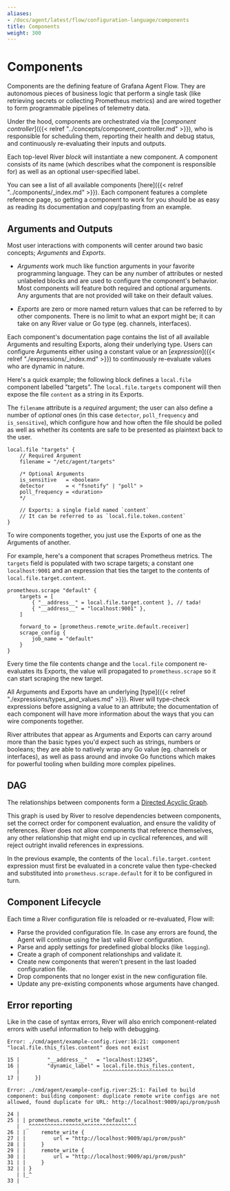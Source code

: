 ```yaml
---
aliases:
- /docs/agent/latest/flow/configuration-language/components
title: Components
weight: 300
---
```


# Components
Components are the defining feature of Grafana Agent Flow. They are autonomous
pieces of business logic that perform a single task (like retrieving secrets or
collecting Prometheus metrics) and are wired together to form programmable
pipelines of telemetry data.

Under the hood, components are orchestrated via the [_component
controller_]({{< relref "../concepts/component_controller.md" >}}), who is
responsible for scheduling them, reporting their health and debug status, and
continuously re-evaluating their inputs and outputs.

Each top-level River _block_ will instantiate a new component. A component
consists of its name (which describes what the component is responsible for) as
well as an optional user-specified label.

You can see a list of all available components [here]({{< relref "../components/_index.md" >}}).
Each component features a complete reference page, so getting a component to
work for you should be as easy as reading its documentation and copy/pasting
from an example.

## Arguments and Outputs
Most user interactions with components will center around two basic concepts;
_Arguments_ and _Exports_.

* _Arguments_ work much like function arguments in your favorite programming
 language. They can be any number of attributes or nested unlabeled blocks and
are used to configure the component's behavior. Most components will feature
both required and optional arguments. Any arguments that are not provided will
take on their default values.

* _Exports_ are zero or more named return values that can be referred to by
 other components. There is no limit to what an export might be; it can take on
any River value or Go type (eg. channels, interfaces).

Each component's documentation page contains the list of all available
Arguments and resulting Exports, along their underlying type. Users can
configure Arguments either using a constant value or an
[_expression_]({{< relref "./expressions/_index.md" >}}) to continuously
re-evaluate values who are dynamic in nature.

Here's a quick example; the following block defines a `local.file` component
labelled "targets". The `local.file.targets` component will then expose the
file `content` as a string in its Exports.

The `filename` attribute is a _required_ argument; the user can also define a
number of _optional_ ones (in this case  `detector`, `poll_frequency` and
`is_sensitive`), which configure how and how often the file should be polled
as well as whether its contents are safe to be presented as plaintext back to
the user.

```river
local.file "targets" {
	// Required Argument
	filename = "/etc/agent/targets" 

	/* Optional Arguments
	is_sensitive   = <boolean>
	detector       = < "fsnotify" | "poll" >
	poll_frequency = <duration> 
	*/

	// Exports: a single field named `content`
	// It can be referred to as `local.file.token.content`
}
```

To wire components together, you just use the Exports of one as the Arguments
of another.

For example, here's a component that scrapes Prometheus metrics. The `targets`
field is populated with two scrape targets; a constant one `localhost:9001` and
an expression that ties the target to the contents of
`local.file.target.content`.

```river
prometheus.scrape "default" {
	targets = [
		{ "__address__" = local.file.target.content }, // tada!
		{ "__address__" = "localhost:9001" },
	] 

	forward_to = [prometheus.remote_write.default.receiver]
	scrape_config {
		job_name = "default"
	}
}
```

Every time the file contents change and the `local.file` component re-evaluates
its Exports, the value will propagated to `prometheus.scrape` so it can start
scraping the new target.

All Arguments and Exports have an underlying [type]({{< relref "./expressions/types_and_values.md" >}}).
River will type-check expressions before assigning a value to an attribute; the
documentation of each component will have more information about the ways that
you can wire components together.

River attributes that appear as Arguments and Exports can carry around more
than the basic types you'd expect such as strings, numbers or booleans; they
are able to natively wrap any Go value (eg. channels or interfaces), as well as
pass around and invoke Go functions which makes for powerful tooling when
building more complex pipelines.

## DAG
The relationships between components form a [Directed Acyclic Graph](https://en.wikipedia.org/wiki/Directed_acyclic_graph).

This graph is used by River to resolve dependencies between components, set the
correct order for component evaluation, and ensure the validity of references.
River does not allow components that reference themselves, any other
relationship that might end up in cyclical references, and will reject outright
invalid references in expressions.

In the previous example, the contents of the `local.file.target.content`
expression must first be evaluated in a concrete value then type-checked and
substituted into `prometheus.scrape.default` for it to be configured in turn.

## Component Lifecycle
Each time a River configuration file is reloaded or re-evaluated, Flow will:

- Parse the provided configuration file. In case any errors are found, the
  Agent will continue using the last valid River configuration.
- Parse and apply settings for predefined global blocks (like `logging`).
- Create a graph of component relationships and validate it.
- Create new components that weren't present in the last loaded configuration
  file.
- Drop components that no longer exist in the new configuration file.
- Update any pre-existing components whose arguments have changed.

## Error reporting
Like in the case of syntax errors, River will also enrich component-related
errors with useful information to help with debugging.

```
Error: ./cmd/agent/example-config.river:16:21: component "local.file.this_files.content" does not exist

15 |         "__address__"   = "localhost:12345",
16 |         "dynamic_label" = local.file.this_files.content,
   |                           ^^^^^^^^^^^^^^^^^^^^^^^
17 |     }]

Error: ./cmd/agent/example-config.river:25:1: Failed to build component: building component: duplicate remote write configs are not allowed, found duplicate for URL: http://localhost:9009/api/prom/push

24 |
25 | | prometheus.remote_write "default" {
   |  _^^^^^^^^^^^^^^^^^^^^^^^^^^^^^^^^^^^
26 | |     remote_write {
27 | |         url = "http://localhost:9009/api/prom/push"
28 | |     }
29 | |     remote_write {
30 | |         url = "http://localhost:9009/api/prom/push"
31 | |     }
32 | | }
   | |_^
33 |
```

